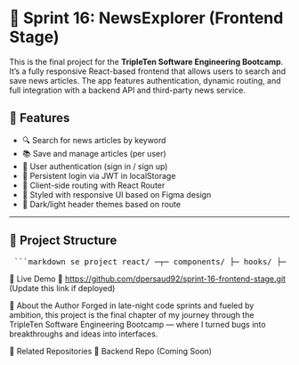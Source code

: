 # 📰 Sprint 16: NewsExplorer (Frontend Stage)

This is the final project for the **TripleTen Software Engineering Bootcamp**. It’s a fully responsive React-based frontend that allows users to search and save news articles. The app features authentication, dynamic routing, and full integration with a backend API and third-party news service.

## 🚀 Features

- 🔍 Search for news articles by keyword
- 📚 Save and manage articles (per user)
- 🔐 User authentication (sign in / sign up)
- 💾 Persistent login via JWT in localStorage
- 🧭 Client-side routing with React Router
- 🎨 Styled with responsive UI based on Figma design
- 🌙 Dark/light header themes based on route

---

## 📁 Project Structure

<pre> ```markdown se_project_react/ ─┬─ components/ ├─ hooks/ ├─ pages/ ├─ utils/ ├─ assets/ ├─ App.jsx ├─ main.jsx └─ index.css ``` </pre>

🔗 Live Demo
📍 https://github.com/dpersaud92/sprint-16-frontend-stage.git (Update this link if deployed)

🧠 About the Author
Forged in late-night code sprints and fueled by ambition, this project is the final chapter of my journey through the TripleTen Software Engineering Bootcamp — where I turned bugs into breakthroughs and ideas into interfaces.

📎 Related Repositories
🔗 Backend Repo (Coming Soon)
